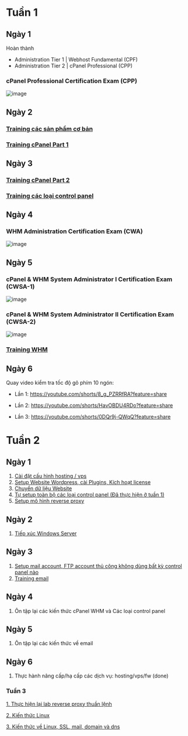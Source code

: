 
# Tuần 1
## Ngày 1
Hoàn thành 
- Administration Tier 1 | Webhost Fundamental (CPF)
- Administration Tier 2 | cPanel Professional (CPP)

### cPanel Professional Certification Exam (CPP)

![image](https://github.com/user-attachments/assets/5b593f6c-8a8c-4500-9e13-b53ee3984094)


## Ngày 2
### [Training các sản phẩm cơ bản](https://github.com/TRI4548/Vietnix/blob/main/KienThuc/SanPhamCoBan.md#c%C3%A1c-s%E1%BA%A3n-ph%E1%BA%A9m-c%C6%A1-b%E1%BA%A3n)
### [Training cPanel Part 1](https://github.com/TRI4548/Vietnix/blob/main/KienThuc/cPanel_Part1.md)


## Ngày 3
### [Training cPanel Part 2](https://github.com/TRI4548/Vietnix/blob/main/KienThuc/cPanel_Part%202.md)
### [Training các loại control panel](https://github.com/TRI4548/Vietnix/blob/main/KienThuc/ControlPanel.md)


## Ngày 4
### WHM Administration Certification Exam (CWA)

![image](https://github.com/user-attachments/assets/fc242919-ae41-4710-871a-fdc12973f47a)


## Ngày 5
### cPanel & WHM System Administrator I Certification Exam (CWSA-1)

![image](https://github.com/user-attachments/assets/4f941324-6e3a-4675-8338-402b7987ee77)

### cPanel & WHM System Administrator II Certification Exam (CWSA-2)

![image](https://github.com/user-attachments/assets/8c72a8bd-383e-4717-b112-42b6cfaf0ecc)

### [Training WHM](https://github.com/TRI4548/Vietnix/blob/main/KienThuc/WHM.md)

## Ngày 6
Quay video kiểm tra tốc độ gõ phím 10 ngón:

- Lần 1: https://youtube.com/shorts/8_g_PZRRfRA?feature=share

- Lần 2: https://youtube.com/shorts/HavOBDU4RDo?feature=share

- Lần 3: https://youtube.com/shorts/0DQr9j-QWqQ?feature=share


# Tuần 2
## Ngày 1
1. [Cài đặt cấu hình hosting / vps](https://github.com/TRI4548/Vietnix/blob/main/KienThuc/Tuan2/SetupHosting_VPS.md)
2. [Setup Website Wordpress, cài Plugins, Kích hoạt license](https://github.com/TRI4548/Vietnix/blob/main/KienThuc/Tuan2/SetupWordpress.md)
3. [Chuyển dữ liệu Website](https://github.com/TRI4548/Vietnix/blob/main/KienThuc/Tuan2/ChuyenDuLieuWebsite.md)
4. [Tự setup toàn bộ các loại control panel (Đã thực hiện ở tuần 1)](https://github.com/TRI4548/Vietnix/blob/main/KienThuc/ControlPanel.md)
5. [Setup mô hình reverse proxy](https://github.com/TRI4548/Vietnix/blob/main/KienThuc/Tuan2/ReverseProxyModel.md)

## Ngày 2
1. [Tiếp xúc Windows Server](https://github.com/TRI4548/Vietnix/blob/main/KienThuc/Tuan2/WindowsServer.md)

## Ngày 3
1. [Setup mail account, FTP account thủ công không dùng bất kỳ control panel nào](https://github.com/TRI4548/Vietnix/blob/main/KienThuc/Tuan2/Mail_FTP.md)
2. [Training email](https://github.com/TRI4548/Vietnix/blob/main/KienThuc/Tuan2/Email.md)

## Ngày 4
1. Ôn tập lại các kiến thức cPanel WHM và Các loại control panel

## Ngày 5
1. Ôn tập lại các kiến thức về email

## Ngày 6
1. Thực hành nâng cấp/hạ cấp các dịch vụ: hosting/vps/fw (done)

### Tuần 3
[1. Thực hiện lại lab reverse proxy thuần lệnh](https://github.com/TRI4548/Vietnix/blob/main/KienThuc/reverse_proxy_lab_2.md)

[2. Kiến thức Linux](https://github.com/TRI4548/Vietnix/blob/main/KienThuc/Tuan3/KienThucLinux.md)

[3. Kiến thức về Linux, SSL, mail, domain và dns](https://github.com/TRI4548/Vietnix/blob/main/KienThuc/Tuan3/CacKienThuc-SSL-Mail-Domain-DNS.md)
